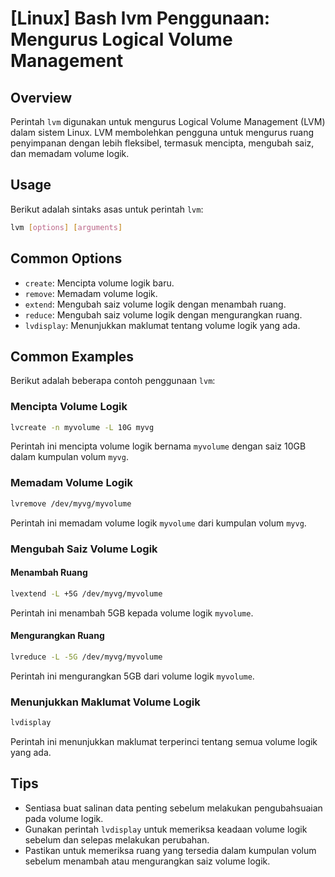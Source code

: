 # [Linux] Bash lvm Penggunaan: Mengurus Logical Volume Management

## Overview
Perintah `lvm` digunakan untuk mengurus Logical Volume Management (LVM) dalam sistem Linux. LVM membolehkan pengguna untuk mengurus ruang penyimpanan dengan lebih fleksibel, termasuk mencipta, mengubah saiz, dan memadam volume logik.

## Usage
Berikut adalah sintaks asas untuk perintah `lvm`:

```bash
lvm [options] [arguments]
```

## Common Options
- `create`: Mencipta volume logik baru.
- `remove`: Memadam volume logik.
- `extend`: Mengubah saiz volume logik dengan menambah ruang.
- `reduce`: Mengubah saiz volume logik dengan mengurangkan ruang.
- `lvdisplay`: Menunjukkan maklumat tentang volume logik yang ada.

## Common Examples
Berikut adalah beberapa contoh penggunaan `lvm`:

### Mencipta Volume Logik
```bash
lvcreate -n myvolume -L 10G myvg
```
Perintah ini mencipta volume logik bernama `myvolume` dengan saiz 10GB dalam kumpulan volum `myvg`.

### Memadam Volume Logik
```bash
lvremove /dev/myvg/myvolume
```
Perintah ini memadam volume logik `myvolume` dari kumpulan volum `myvg`.

### Mengubah Saiz Volume Logik
#### Menambah Ruang
```bash
lvextend -L +5G /dev/myvg/myvolume
```
Perintah ini menambah 5GB kepada volume logik `myvolume`.

#### Mengurangkan Ruang
```bash
lvreduce -L -5G /dev/myvg/myvolume
```
Perintah ini mengurangkan 5GB dari volume logik `myvolume`.

### Menunjukkan Maklumat Volume Logik
```bash
lvdisplay
```
Perintah ini menunjukkan maklumat terperinci tentang semua volume logik yang ada.

## Tips
- Sentiasa buat salinan data penting sebelum melakukan pengubahsuaian pada volume logik.
- Gunakan perintah `lvdisplay` untuk memeriksa keadaan volume logik sebelum dan selepas melakukan perubahan.
- Pastikan untuk memeriksa ruang yang tersedia dalam kumpulan volum sebelum menambah atau mengurangkan saiz volume logik.